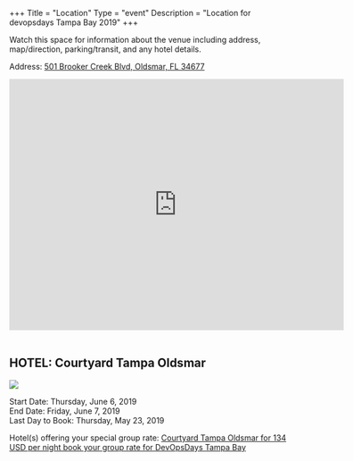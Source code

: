 +++
Title = "Location"
Type = "event"
Description = "Location for devopsdays Tampa Bay 2019"
+++

Watch this space for information about the venue including address, map/direction, parking/transit, and any hotel details.

<!-- Uncomment this only if you have set the coordinates for your location in the config yaml. Get Latitude and Longitude of a Point: http://itouchmap.com/latlong.html -->

<!-- {{< event_map >}} --> 

<!-- <img width="500px" alt="DevOpsDays Philadelphia 2019" src="/events/2019-philadelphia/location/chf.jpg"/> -->

Address: <a href="https://goo.gl/maps/Ww7JuPwSjys">501 Brooker Creek Blvd, Oldsmar, FL 34677 </a>

<iframe src="https://www.google.com/maps/embed?pb=!1m18!1m12!1m3!1d8375.027173670402!2d-82.65888425711566!3d28.046927154599!2m3!1f0!2f0!3f0!3m2!1i1024!2i768!4f13.1!3m3!1m2!1s0x88c2ec7babf54cf7%3A0xc0d3acbf5d7ea89a!2s501+Brooker+Creek+Blvd%2C+Oldsmar%2C+FL+34677!5e0!3m2!1sen!2sus!4v1552314966676" width="600" height="450" frameborder="0" style="border:0" allowfullscreen></iframe>

<br>
<br>

## HOTEL: Courtyard Tampa Oldsmar
<a href="https://www.marriott.com/event-reservations/reservation-link.mi?id=1555354828529&key=GRP&app=resvlink" target="_blank">
  <img src="https://cache.marriott.com/marriottassets/marriott/TPAOL/tpaol-entrance-0040-hor-clsc.jpg?interpolation=progressive-bilinear&downsize=*:423px" style="border:0;">
</a>

Start Date: Thursday, June 6, 2019<br>
End Date: Friday, June 7, 2019<br>
Last Day to Book: Thursday, May 23, 2019

Hotel(s) offering your special group rate: <a href="https://www.marriott.com/event-reservations/reservation-link.mi?id=1555354828529&key=GRP&app=resvlink" target="_blank">Courtyard Tampa Oldsmar for 134 USD per night book your group rate for DevOpsDays Tampa Bay </a>

